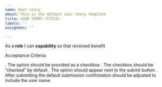 ```yaml
---
name: User story
about: This is the default user story template
title: USER STORY <TITLE>
labels: ''
assignees: ''

---
```


As a **role** I can **capability** so that received benefit

Acceptance Criteria:

. The option should be provided as a checkbox
. The checkbox should be “checked” by default
. The option should appear next to the submit button
. After submitting the default submission confirmation should be adjusted to include the user name.
